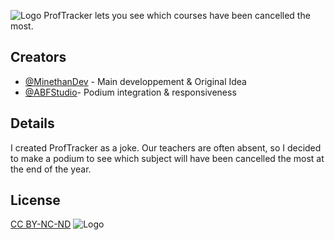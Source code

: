 ![Logo](https://i.imgur.com/lGjY2e0.png)
ProfTracker lets you see which courses have been cancelled the most.

## Creators
- [@MinethanDev](https://github.com/MinethanDev) - Main developpement & Original Idea
- [@ABFStudio](https://github.com/ABFStudio)- Podium integration & responsiveness

## Details
I created ProfTracker as a joke. Our teachers are often absent, so I decided to make a podium to see which subject will have been cancelled the most at the end of the year.

## License
[CC BY-NC-ND](https://creativecommons.org/licenses/by-nc-nd/4.0//)
![Logo](https://i.creativecommons.org/l/by-nc-nd/4.0/88x31.png)
